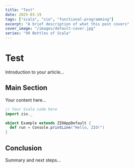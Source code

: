 ```yaml
---
title: "Test"
date: 2025-03-19
tags: ["scala", "zio", "functional-programming"]
excerpt: "A brief description of what this post covers"
cover_image: "/images/default-cover.jpg"
series: "99 Bottles of Scala"
---
```


# Test

Introduction to your article...

## Main Section

Your content here...

```scala
// Your Scala code here
import zio._

object Example extends ZIOAppDefault {
  def run = Console.printLine("Hello, ZIO!")
}
```

## Conclusion

Summary and next steps...
